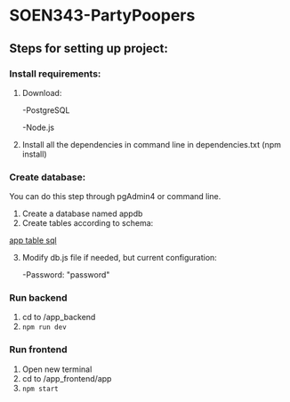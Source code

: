 # SOEN343-PartyPoopers
## Steps for setting up project:
### Install requirements:
1. Download:
   
    -PostgreSQL
   
    -Node.js

3. Install all the dependencies in command line in dependencies.txt (npm install)
### Create database:
You can do this step through pgAdmin4 or command line.
1. Create a database named appdb
2. Create tables according to schema:
   
[app table sql](app_tables.sql)

3. Modify db.js file if needed, but current configuration:
   
    -Password: "password"

### Run backend
1. cd to /app_backend
2. ```npm run dev```
### Run frontend
1. Open new terminal
2. cd to /app_frontend/app
3. ``` npm start ```
